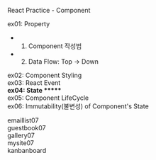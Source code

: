React Practice - Component

ex01: Property  
-   1. Component 작성법  
-   2. Data Flow: Top -> Down  

ex02: Component Styling  
ex03: React Event  
__ex04: State *****__  
ex05: Component LifeCycle  
ex06: Immutability(불변성) of Component's State  

emaillist07  
guestbook07  
gallery07  
mysite07  
kanbanboard  